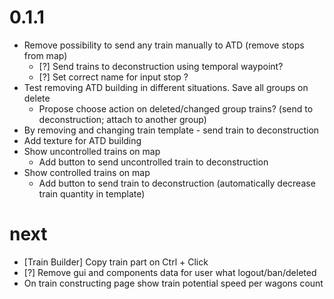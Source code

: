 # 0.1.1

 - Remove possibility to send any train manually to ATD (remove stops from map)
   - [?] Send trains to deconstruction using temporal waypoint? 
   - [?] Set correct name for input stop ?
 - Test removing ATD building in different situations. Save all groups on delete
   - Propose choose action on deleted/changed group trains? (send to deconstruction; attach to another group)
 - By removing and changing train template - send train to deconstruction
 - Add texture for ATD building
 - Show uncontrolled trains on map
   - Add button to send uncontrolled train to deconstruction
 - Show controlled trains on map
   - Add button to send train to deconstruction (automatically decrease train quantity in template)

# next

- [Train Builder] Copy train part on Ctrl + Click
- [?] Remove gui and components data for user what logout/ban/deleted
- On train constructing page show train potential speed per wagons count